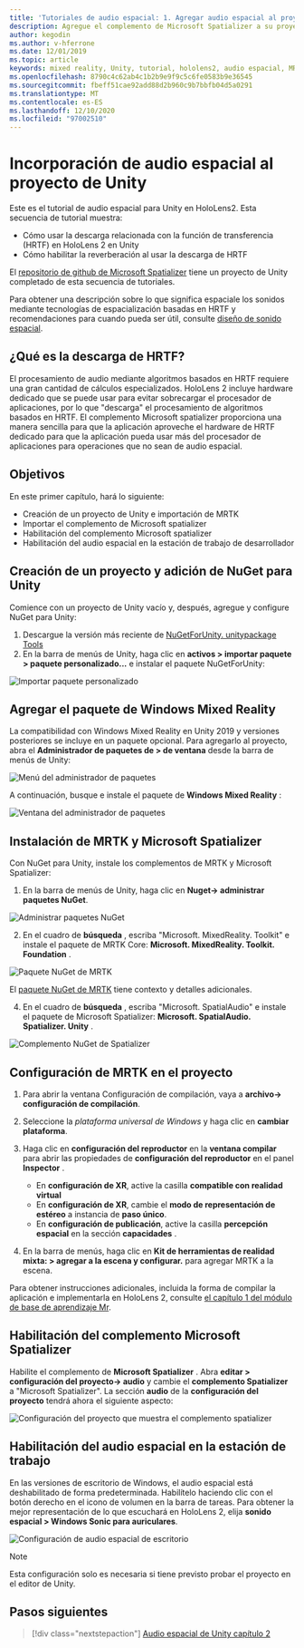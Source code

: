 ```yaml
---
title: 'Tutoriales de audio espacial: 1. Agregar audio espacial al proyecto'
description: Agregue el complemento de Microsoft Spatializer a su proyecto de Unity para acceder a la descarga de hardware de HoloLens 2 HRTF.
author: kegodin
ms.author: v-hferrone
ms.date: 12/01/2019
ms.topic: article
keywords: mixed reality, Unity, tutorial, hololens2, audio espacial, MRTK, kit de herramientas de realidad mixta, UWP, Windows 10, HRTF, función de transferencia relacionada con el encabezado, reverberación, Microsoft Spatializer
ms.openlocfilehash: 8790c4c62ab4c1b2b9e9f9c5c6fe0583b9e36545
ms.sourcegitcommit: fbeff51cae92add88d2b960c9b7bbfb04d5a0291
ms.translationtype: MT
ms.contentlocale: es-ES
ms.lasthandoff: 12/10/2020
ms.locfileid: "97002510"
---
```

# <a name="adding-spatial-audio-to-your-unity-project"></a>Incorporación de audio espacial al proyecto de Unity

Este es el tutorial de audio espacial para Unity en HoloLens2. Esta secuencia de tutorial muestra:
* Cómo usar la descarga relacionada con la función de transferencia (HRTF) en HoloLens 2 en Unity
* Cómo habilitar la reverberación al usar la descarga de HRTF

El [repositorio de github de Microsoft Spatializer](https://github.com/microsoft/spatialaudio-unity) tiene un proyecto de Unity completado de esta secuencia de tutoriales. 

Para obtener una descripción sobre lo que significa espaciale los sonidos mediante tecnologías de espacialización basadas en HRTF y recomendaciones para cuando pueda ser útil, consulte [diseño de sonido espacial](https://docs.microsoft.com/windows/mixed-reality/spatial-sound-design).

## <a name="what-is-hrtf-offload"></a>¿Qué es la descarga de HRTF?
El procesamiento de audio mediante algoritmos basados en HRTF requiere una gran cantidad de cálculos especializados. HoloLens 2 incluye hardware dedicado que se puede usar para evitar sobrecargar el procesador de aplicaciones, por lo que "descarga" el procesamiento de algoritmos basados en HRTF.  El complemento Microsoft spatializer proporciona una manera sencilla para que la aplicación aproveche el hardware de HRTF dedicado para que la aplicación pueda usar más del procesador de aplicaciones para operaciones que no sean de audio espacial.

## <a name="objectives"></a>Objetivos
En este primer capítulo, hará lo siguiente:
* Creación de un proyecto de Unity e importación de MRTK
* Importar el complemento de Microsoft spatializer
* Habilitación del complemento Microsoft spatializer
* Habilitación del audio espacial en la estación de trabajo de desarrollador

## <a name="create-a-project-and-add-nuget-for-unity"></a>Creación de un proyecto y adición de NuGet para Unity
Comience con un proyecto de Unity vacío y, después, agregue y configure NuGet para Unity:
1. Descargue la versión más reciente de [NuGetForUnity. unitypackage Tools](https://github.com/GlitchEnzo/NuGetForUnity/releases/latest)
2. En la barra de menús de Unity, haga clic en **activos > importar paquete > paquete personalizado...** e instalar el paquete NuGetForUnity:

![Importar paquete personalizado](images/spatial-audio/import-custom-package.png)

## <a name="add-the-windows-mixed-reality-package"></a>Agregar el paquete de Windows Mixed Reality
La compatibilidad con Windows Mixed Reality en Unity 2019 y versiones posteriores se incluye en un paquete opcional. Para agregarlo al proyecto, abra el **Administrador de paquetes de > de ventana** desde la barra de menús de Unity:

![Menú del administrador de paquetes](images/spatial-audio/package-manager-menu.png)

A continuación, busque e instale el paquete de **Windows Mixed Reality** :

![Ventana del administrador de paquetes](images/spatial-audio/package-manager-window.png)

## <a name="install-mrtk-and-microsoft-spatializer"></a>Instalación de MRTK y Microsoft Spatializer
Con NuGet para Unity, instale los complementos de MRTK y Microsoft Spatializer:
1. En la barra de menús de Unity, haga clic en **Nuget-> administrar paquetes NuGet**.

![Administrar paquetes NuGet](images/spatial-audio/manage-nuget-packages.png)

2. En el cuadro de **búsqueda** , escriba "Microsoft. MixedReality. Toolkit" e instale el paquete de MRTK Core: **Microsoft. MixedReality. Toolkit. Foundation** .

![Paquete NuGet de MRTK](images/spatial-audio/mrtk-nuget-package.png)

El [paquete NuGet de MRTK](https://microsoft.github.io/MixedRealityToolkit-Unity/Documentation/MRTKNuGetPackage.html) tiene contexto y detalles adicionales.

4. En el cuadro de **búsqueda** , escriba "Microsoft. SpatialAudio" e instale el paquete de Microsoft Spatializer: **Microsoft. SpatialAudio. Spatializer. Unity** .

![Complemento NuGet de Spatializer](images/spatial-audio/spatializer-plugin-nuget.png)

## <a name="set-up-mrtk-in-your-project"></a>Configuración de MRTK en el proyecto

1. Para abrir la ventana Configuración de compilación, vaya a **archivo-> configuración de compilación**.

2. Seleccione la _plataforma universal de Windows_ y haga clic en **cambiar plataforma**.

3. Haga clic en **configuración del reproductor** en la **ventana compilar** para abrir las propiedades de **configuración del reproductor** en el panel **Inspector** .
    * En **configuración de XR**, active la casilla **compatible con realidad virtual**
    * En **configuración de XR**, cambie el **modo de representación de estéreo** a instancia de **paso único**.
    * En **configuración de publicación**, active la casilla **percepción espacial** en la sección **capacidades** .

4. En la barra de menús, haga clic en **Kit de herramientas de realidad mixta: > agregar a la escena y configurar.** para agregar MRTK a la escena.

Para obtener instrucciones adicionales, incluida la forma de compilar la aplicación e implementarla en HoloLens 2, consulte [el capítulo 1 del módulo de base de aprendizaje Mr](../../../mrlearning-base-ch1.md).

## <a name="enable-the-microsoft-spatializer-plugin"></a>Habilitación del complemento Microsoft Spatializer
Habilite el complemento de **Microsoft Spatializer** . Abra **editar > configuración del proyecto-> audio** y cambie el **complemento Spatializer** a "Microsoft Spatializer". La sección **audio** de la **configuración del proyecto** tendrá ahora el siguiente aspecto:

![Configuración del proyecto que muestra el complemento spatializer](images/spatial-audio/project-settings.png)

## <a name="enable-spatial-audio-on-your-workstation"></a>Habilitación del audio espacial en la estación de trabajo
En las versiones de escritorio de Windows, el audio espacial está deshabilitado de forma predeterminada. Habilítelo haciendo clic con el botón derecho en el icono de volumen en la barra de tareas. Para obtener la mejor representación de lo que escuchará en HoloLens 2, elija **sonido espacial > Windows Sonic para auriculares**.

![Configuración de audio espacial de escritorio](images/spatial-audio/desktop-audio-settings.png)

> [!NOTE]
> Esta configuración solo es necesaria si tiene previsto probar el proyecto en el editor de Unity.

## <a name="next-steps"></a>Pasos siguientes

> [!div class="nextstepaction"]
> [Audio espacial de Unity capítulo 2](unity-spatial-audio-ch2.md)

